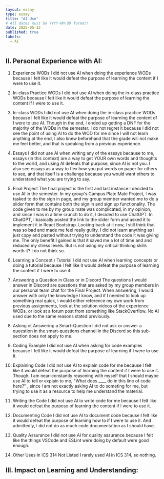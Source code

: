 ```yaml
---
layout: essay
type: essay
title: "AI Use"
# All dates must be YYYY-MM-DD format!
date: 2025-05-12
published: true
labels:
  - AI
---
```


## II. Personal Experience with AI:

1. Experience WODs
I did not use AI when doing the experience WODs because I felt like it would defeat the purpose of learning the content if I were to use it.

2. In-class Practice WODs
I did not use AI when doing the in-class practice WODs because I felt like it would defeat the purpose of learning the content if I were to use it.

3. In-class WODs
I did not use AI when doing the in-class practice WODs because I felt like it would defeat the purpose of learning the content of I were to use AI. Though in the end, I ended up getting a DNF for the majority of the WODs in the semester. I do not regret it because I did not see the point of using AI to do the WOD for me since I will not learn anything at the end, I also knew beforehand that the grade will not make me feel better, and that is speaking from a previous experience.

4. Essays
I did not use AI when writing any of the essays because to me, essays (in this context) are a way to get YOUR own words and thoughts to the world, and using AI defeats that purpose, since AI is not you. I also see essays as a way to flex how you put words on paper for others to see, and that itself is a challenge because you would want others to understand what you are trying to say.

5. Final Project
The final project is the first and last instance I decided to use AI in the semester. In my group's Campus Plate Mate Project, I was tasked to do the sign in page, and my group member wanted me to do a slider form that contains both the sign in and sign up functionality. The code given to me by my group mate was complicated, in my opinion, and since I was in a time crunch to do it, I decided to use ChatGPT. In ChatGPT, I basically posted the link to the slider form and asked it to implement it in React Bootstrap. Looking back at it now, I still think that was so bad and made me feel really guilty. I did not learn anything as I just copy and pasted without trying to understand the code it was giving me. The only benefit I gained is that it saved me a lot of time and and reduced my stress levels. But is not using my critical thinking skills worth it? I do not think so.

6. Learning a Concept / Tutorial
I did not use AI when learning concepts or doing a tutorial because I felt like it would defeat the purpose of learning the content if I were to use it.

7. Answering a Question in Class or in Discord
The questions I would answer in Discord are questions that are asked by my group members in our personal team chat for the Final Project. When answering, I would answer with only the knowledge I know, and if I needed to look up something real quick, I would either reference my own work from previous assignments, look at the solution videos of the experience WODs, or look at a forum post from something like StackOverflow. No AI used due to the same reasons stated previously.

8. Asking ot Answering a Smart-Question
I did not ask or answer a queestion in the smart-questions channel in the Discord so this sub-section does not apply to me.

9. Coding Example
I did not use AI when asking for code examples because I felt like it would defeat the purpose of learning if I were to use it.

10. Explaining Code
I did not use AI to explain code for me because I felt like it would defeat the purpose of learning the content if I were to use it. Though, I am near-constantly reasoning with myself that I should maybe use AI to tell or explain to me, "What does ____ do in this line of code here?" , since I am not exactly asking AI to do someting for me, but trying to use it as a resource to help me understand the material.

11. Writing the Code
I did not use AI to write code for me because I felt like it would defeat the purpose of learning the content if I were to use it.

12. Documenting Code
I did not use AI to document code because I felt like it would defeat the purpose of learning how to if I were to use it. And admittedly, I did not do as much code documentation as I should have.

13. Quality Assurance
I did not use AI for quality assurance because I felt like the things VSCode and ESLint were doing by default were good enough.

14. Other Uses in ICS 314 Not Listed
I rarely used AI in ICS 314, so nothing.

## III. Impact on Learning and Understanding: 



















